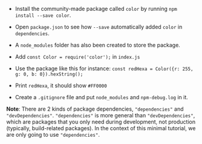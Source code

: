 - Install the community-made package called `color` by running `npm install --save color`.
- Open `package.json` to see how `--save` automatically added `color` in  `dependencies`.
- A `node_modules` folder has also been created to store the package.
- Add `const Color = require('color');` in `index.js`
- Use the package like this for instance: `const redHexa = Color({r: 255, g: 0, b: 0}).hexString();`
- Print `redHexa`, it should show `#FF0000`

- Create a `.gitignore` file and put `node_modules` and `npm-debug.log` in it.

**Note**: There are 2 kinds of package dependencies, `"dependencies"` and `"devDependencies"`. `"dependencies"` is more general than `"devDependencies"`, which are packages that you only need during development, not production (typically, build-related packages). In the context of this minimal tutorial, we are only going to use `"dependencies"`.

